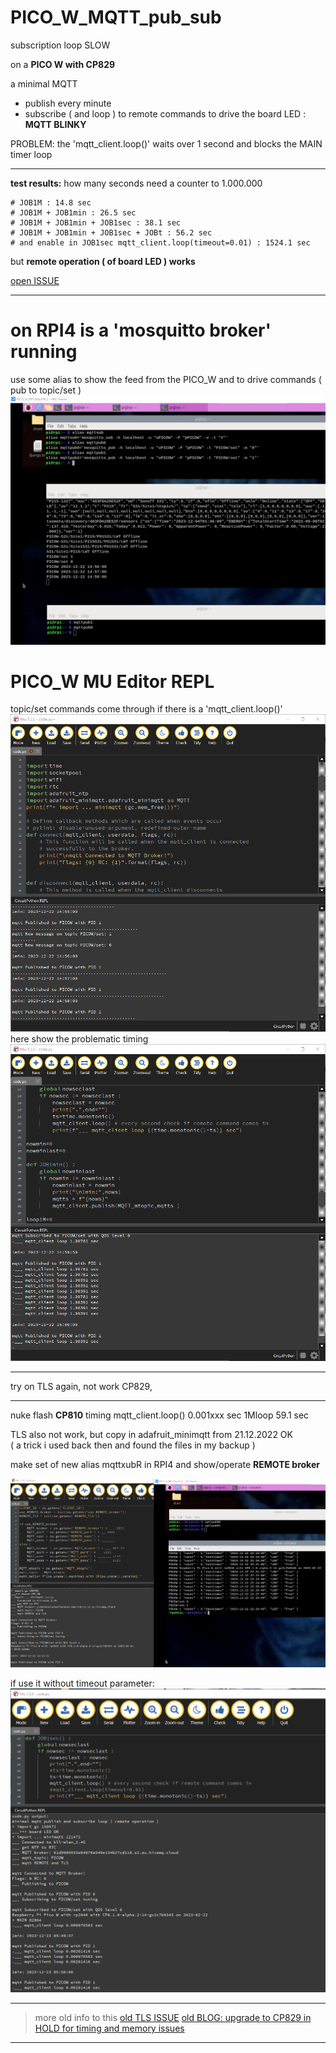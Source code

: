 # PICO_W_MQTT_pub_sub
 subscription loop SLOW

on a **PICO W with CP829**

a minimal MQTT 
* publish every minute
* subscribe ( and loop ) to remote commands to drive the board LED : **MQTT BLINKY**

PROBLEM: the 'mqtt_client.loop()' waits over 1 second and blocks the MAIN timer loop
______________
**test results:** how many seconds need a counter to 1.000.000
```
# JOB1M : 14.8 sec
# JOB1M + JOB1min : 26.5 sec
# JOB1M + JOB1min + JOB1sec : 38.1 sec
# JOB1M + JOB1min + JOB1sec + JOBt : 56.2 sec
# and enable in JOB1sec mqtt_client.loop(timeout=0.01) : 1524.1 sec
```
but **remote operation ( of board LED ) works**

[open ISSUE](https://github.com/adafruit/Adafruit_CircuitPython_MiniMQTT/issues/195)

______________
# on RPI4 is a 'mosquitto broker' running

use some alias to show the feed from the PICO_W and to drive commands ( pub to topic/set )
![Screenshot RPI4 ](/img/RPI4_MQTT.png)

# PICO_W MU Editor REPL
topic/set commands come through if there is a 'mqtt_client.loop()'
![Screenshot PICO_W IDE ](/img/PICOW_mqtt_test_pub_sub.png)
here show the problematic timing
![Screenshot PICO_W_IDE show time ](/img/PICOW_mqtt_test_pub_sub_loopdt.png)

______________
try on TLS again, not work CP829, 

______________

nuke flash **CP810** 
timing mqtt_client.loop() 0.001xxx sec
1Mloop 59.1 sec

TLS also not work, but copy in adafruit_minimqtt from  21.12.2022 OK</br>
( a trick i used back then and found the files in my backup )

make set of new alias mqttxubR in RPI4 and show/operate **REMOTE broker**

![Screenshot REMOTE broker TLS ](/img/PICOW_mqtt_test_pub_sub_REMOTE_TLS.png)

if use it without timeout parameter:
![Screenshot PICO_W_IDE show time ](/img/PICOW_mqtt_test_pub_sub_REMOTE_TLS_client_loop_NoTimeSet_CP810.png)
______________
> more old info to this
[old TLS ISSUE](https://github.com/adafruit/circuitpython/issues/7606)
[old BLOG: upgrade to CP829 in HOLD for timing and memory issues](http://kll.byethost7.com/kllfusion01/infusions/articles/articles.php?article_id=225)
______________

